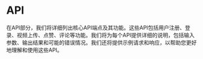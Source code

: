 # API
在API部分，我们将详细列出核心API端点及其功能。这些API包括用户注册、登录、视频上传、点赞、评论等功能。我们将为每个API提供详细的说明，包括输入参数、输出结果和可能的错误情况。我们还将提供示例请求和响应，以帮助您更好地理解和使用这些API。